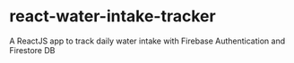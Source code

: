 # react-water-intake-tracker
A ReactJS app to track daily water intake with Firebase Authentication and Firestore DB
